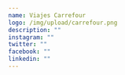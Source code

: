 ```yaml
---
name: Viajes Carrefour
logo: /img/upload/carrefour.png
description: ""
instagram: ""
twitter: ""
facebook: ""
linkedin: ""
---
```

